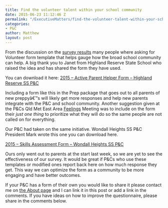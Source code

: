 ```yaml
---
title: Find the volunteer talent within your school community
date: 2015-06-23 11:12:46 Z
permalink: "/ExecutiveMatters/find-the-volunteer-talent-within-your-school-community/"
categories:
- P&C
author: Matthew
layout: post
---
```


From the discussion on the [survey results](/ExecutiveMatters/feedback-and-feelings/) many people where asking for Volunteer form template that helps gauge how the broad school community can help. A big thank you to Janet from Highland Reserve State School who raised the idea and has shared the form they have used.

You can download it here: [2015 &#8211; Active Parent Helper Form &#8211; Highland Reserve SS P&C](/content/posts/2015-active-parent-helper-form-highland-reserve-ss-pc.pdf)

Including a form like this in the Prep package that goes out to all parents of new preppyâ€™s will likely get more responses and help new parents integrate with the P&C and school community. Another suggestion given at the P&Cs Qld Met East Area [Feelings](http://processpa.com/ExecutiveMatters/feedback-and-feelings/) Meeting was to include on the form their _just one thing_ to prioritize what they will do so  the same people are not called on for everything.

Our P&C had taken on the same initiative. Wondall Heights SS P&C President Mark wrote this one you can download here.

[2015 &#8211; Skills Assessment Form &#8211; Wondall Heights SS P&C](/content/posts/2015-skills-assessment-form-wondall-heights-ss-pc.docx)

Ours only went out to parents at the start last week, so we are yet to see the effectiveness of our survey. It would be great if P&Cs who use these templates or modified ones report back here on how much response they get. This way we can optimize the form as a community to be more engaging and have better outcomes.

If your P&C has a form of their own you would like to share it please contact me on [the About page](/about/) and I can link it in this post or add a link in the comments. If you have ideas on how to improve the questionnaire, please share in the comments below.
